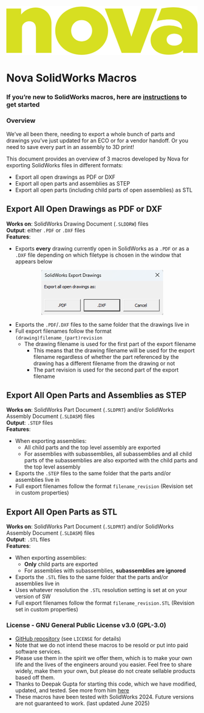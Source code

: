 ![](assets/Nova.png)
# Nova SolidWorks Macros


### If you’re new to SolidWorks macros, here are [instructions](https://help.solidworks.com/2024/english/SolidWorks/sldworks/c_recording_playing_macros.htm?verRedirect=1) to get started

### Overview
We’ve all been there, needing to export a whole bunch of parts and drawings you’ve just updated for an ECO or for a vendor handoff. Or you need to save every part in an assembly to 3D print! 

This document provides an overview of 3 macros developed by Nova for exporting SolidWorks files in different formats:
- Export all open drawings as PDF or DXF
- Export all open parts and assemblies as STEP
- Export all open parts (including child parts of open assemblies) as STL


## Export All Open Drawings as PDF or DXF
**Works on**: SolidWorks Drawing Document (`.SLDDRW`) files\
**Output**: either `.PDF` or `.DXF` files\
**Features**:
- Exports **every** drawing currently open in SolidWorks as a `.PDF` or as a `.DXF` file depending on which filetype is chosen in the window that appears below

<p align="center">
  <img src="assets/Export_Drawings.png"/>
</p>

- Exports the `.PDF`/`.DXF` files to the same folder that the drawings live in
- Full export filenames follow the format `(drawing)filename_(part)revision`
  - The drawing filename is used for the first part of the export filename
    - This means that the drawing filename will be used for the export filename regardless of whether the part referenced by the drawing has a different filename from the drawing or not
    - The part revision is used for the second part of the export filename


## Export All Open Parts and Assemblies as STEP
**Works on**: SolidWorks Part Document (`.SLDPRT`) and/or SolidWorks Assembly Document (`.SLDASM`) files\
**Output**: `.STEP` files\
**Features**:
- When exporting assemblies:
  - All child parts and the top level assembly are exported
  - For assemblies with subassemblies, all subassemblies and all child parts of the subassemblies are also exported with the child parts and the top level assembly
- Exports the `.STEP` files to the same folder that the parts and/or assemblies live in
- Full export filenames follow the format `filename_revision` (Revision set in custom properties)


## Export All Open Parts as STL
**Works on**: SolidWorks Part Document (`.SLDPRT`) and/or SolidWorks Assembly Document (`.SLDASM`) files\
**Output**: `.STL` files\
**Features**:
- When exporting assemblies:
  - **Only** child parts are exported
  - For assemblies with subassemblies, **subassemblies are ignored**
- Exports the `.STL` files to the same folder that the parts and/or assemblies live in
- Uses whatever resolution the `.STL` resolution setting is set at on your version of SW
- Full export filenames follow the format `filename_revision.STL` (Revision set in custom properties)

### License - GNU General Public License v3.0 (GPL-3.0)
- [GitHub repository](https://github.com/wearenova-design/Nova-Solidworks-Macros) (see `LICENSE` for details)
- Note that we do not intend these macros to be resold or put into paid software services. 
- Please use them in the spirit we offer them, which is to make your own life and the lives of the engineers around you easier. Feel free to share widely, make them your own, but please do not create sellable products based off them.
- Thanks to Deepak Gupta for starting this code, which we have modified, updated, and tested. See more from him [here](https://gupta9665.wordpress.com/) 
- These macros have been tested with SolidWorks 2024. Future versions are not guaranteed to work. (last updated June 2025)